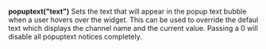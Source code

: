 **popuptext("text")** Sets the text that will appear in the popup text bubble when a user hovers over the widget. This can be used to override the defaul text which displays the channel name and the current value. Passing a 0 will disable all popuptext notices completely. 